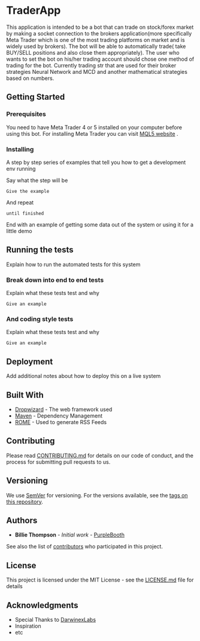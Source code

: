 # TraderApp

This application is intended to be a bot that can trade on stock/forex market by
making a socket connection to the brokers application(more specifically Meta Trader
which is one of the most trading platforms on market and is widely used by brokers).
The bot will be able to automatically trade( take BUY/SELL positions and also
close them appropriately). The user who wants to set the bot on his/her trading account
should chose one method of trading for the bot. Currently trading str that are used for their broker
strategies Neural Network and MCD and another mathematical strategies based on numbers.


## Getting Started


### Prerequisites

You need to have Meta Trader 4 or 5 installed on your computer before using this bot.
For installing Meta Trader you can visit [MQL5 website](www.mql5.com) .


### Installing

A step by step series of examples that tell you how to get a development env running

Say what the step will be

```
Give the example
```

And repeat

```
until finished
```

End with an example of getting some data out of the system or using it for a little demo

## Running the tests

Explain how to run the automated tests for this system

### Break down into end to end tests

Explain what these tests test and why

```
Give an example
```

### And coding style tests

Explain what these tests test and why

```
Give an example
```

## Deployment

Add additional notes about how to deploy this on a live system

## Built With

* [Dropwizard](http://www.dropwizard.io/1.0.2/docs/) - The web framework used
* [Maven](https://maven.apache.org/) - Dependency Management
* [ROME](https://rometools.github.io/rome/) - Used to generate RSS Feeds

## Contributing

Please read [CONTRIBUTING.md](https://gist.github.com/PurpleBooth/b24679402957c63ec426) for details on our code of conduct, and the process for submitting pull requests to us.

## Versioning

We use [SemVer](http://semver.org/) for versioning. For the versions available, see the [tags on this repository](https://github.com/your/project/tags).

## Authors

* **Billie Thompson** - *Initial work* - [PurpleBooth](https://github.com/PurpleBooth)

See also the list of [contributors](https://github.com/your/project/contributors) who participated in this project.

## License

This project is licensed under the MIT License - see the [LICENSE.md](LICENSE.md) file for details

## Acknowledgments

* Special Thanks to [DarwinexLabs](https://github.com/darwinex/DarwinexLabs)
* Inspiration
* etc
